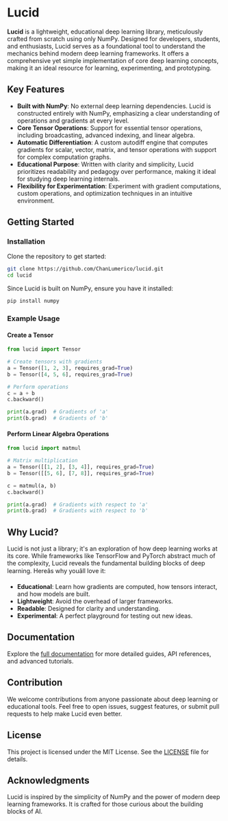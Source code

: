 # Lucid

**Lucid** is a lightweight, educational deep learning library, meticulously crafted from scratch using only NumPy. Designed for developers, students, and enthusiasts, Lucid serves as a foundational tool to understand the mechanics behind modern deep learning frameworks. It offers a comprehensive yet simple implementation of core deep learning concepts, making it an ideal resource for learning, experimenting, and prototyping.

## Key Features

- **Built with NumPy**: No external deep learning dependencies. Lucid is constructed entirely with NumPy, emphasizing a clear understanding of operations and gradients at every level.
- **Core Tensor Operations**: Support for essential tensor operations, including broadcasting, advanced indexing, and linear algebra.
- **Automatic Differentiation**: A custom autodiff engine that computes gradients for scalar, vector, matrix, and tensor operations with support for complex computation graphs.
- **Educational Purpose**: Written with clarity and simplicity, Lucid prioritizes readability and pedagogy over performance, making it ideal for studying deep learning internals.
- **Flexibility for Experimentation**: Experiment with gradient computations, custom operations, and optimization techniques in an intuitive environment.

## Getting Started

### Installation

Clone the repository to get started:

```bash
git clone https://github.com/ChanLumerico/lucid.git
cd lucid
```

Since Lucid is built on NumPy, ensure you have it installed:

```bash
pip install numpy
```

### Example Usage

#### Create a Tensor
```python
from lucid import Tensor

# Create tensors with gradients
a = Tensor([1, 2, 3], requires_grad=True)
b = Tensor([4, 5, 6], requires_grad=True)

# Perform operations
c = a + b
c.backward()

print(a.grad)  # Gradients of 'a'
print(b.grad)  # Gradients of 'b'
```

#### Perform Linear Algebra Operations
```python
from lucid import matmul

# Matrix multiplication
a = Tensor([[1, 2], [3, 4]], requires_grad=True)
b = Tensor([[5, 6], [7, 8]], requires_grad=True)

c = matmul(a, b)
c.backward()

print(a.grad)  # Gradients with respect to 'a'
print(b.grad)  # Gradients with respect to 'b'
```

## Why Lucid?

Lucid is not just a library; it's an exploration of how deep learning works at its core. While frameworks like TensorFlow and PyTorch abstract much of the complexity, Lucid reveals the fundamental building blocks of deep learning. Hereâs why youâll love it:

- **Educational**: Learn how gradients are computed, how tensors interact, and how models are built.
- **Lightweight**: Avoid the overhead of larger frameworks.
- **Readable**: Designed for clarity and understanding.
- **Experimental**: A perfect playground for testing out new ideas.

## Documentation

Explore the [full documentation](docs/index.html) for more detailed guides, API references, and advanced tutorials.

## Contribution

We welcome contributions from anyone passionate about deep learning or educational tools. Feel free to open issues, suggest features, or submit pull requests to help make Lucid even better.

## License

This project is licensed under the MIT License. See the [LICENSE](LICENSE) file for details.

## Acknowledgments

Lucid is inspired by the simplicity of NumPy and the power of modern deep learning frameworks. It is crafted for those curious about the building blocks of AI.

